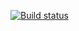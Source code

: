 [![Build status](https://ci.appveyor.com/api/projects/status/1mamsxsufrk390wg/branch/master?svg=true)](https://ci.appveyor.com/project/Algusb/patterns1/branch/master)
